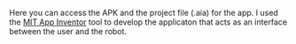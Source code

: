 Here you can access the APK and the project file (.aia) for the app. I used the [MIT App Inventor](http://appinventor.mit.edu/explore/) tool to develop the applicaton that acts as an interface between the user and the robot.
